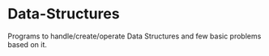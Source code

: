 # Data-Structures
Programs to handle/create/operate Data Structures and few basic problems based on it.
